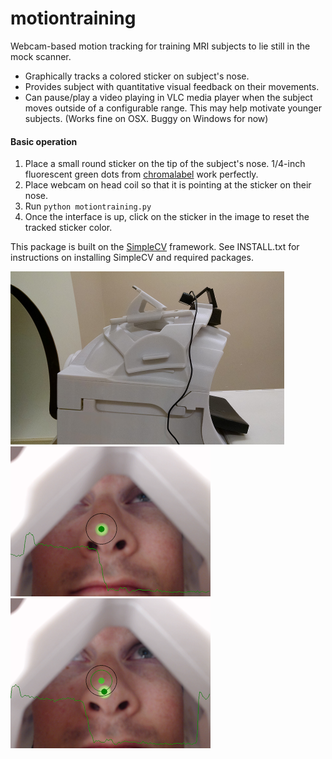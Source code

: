 # motiontraining
Webcam-based motion tracking for training MRI subjects to lie still in the mock scanner.
- Graphically tracks a colored sticker on subject's nose.  
- Provides subject with quantitative visual feedback on their movements.
- Can pause/play a video playing in VLC media player when the subject moves outside of a configurable range. This may help motivate younger subjects. (Works fine on OSX.  Buggy on Windows for now)

#### Basic operation ####

1. Place a small round sticker on the tip of the subject's nose. 1/4-inch fluorescent green dots from <a href="http://www.chromalabel.com/collections/color-coding-dot-stickers-on-rolls/products/1-4-color-code-dots?variant=450574829">chromalabel</a> work perfectly.
2. Place webcam on head coil so that it is pointing at the sticker on their nose.
3. Run <code>python motiontraining.py</code>
4. Once the interface is up, click on the sticker in the image to reset the tracked sticker color.

This package is built on the <a href="http://simplecv.org/">SimpleCV</a> framework.  See INSTALL.txt for instructions on installing SimpleCV and required packages.

![Camera positioned on coil](https://raw.githubusercontent.com/kjamison/motiontraining/master/coil_and_camera.png)
![On target](https://raw.githubusercontent.com/kjamison/motiontraining/master/camview_ontarget.png)
![Off target](https://raw.githubusercontent.com/kjamison/motiontraining/master/camview_offtarget.png)

